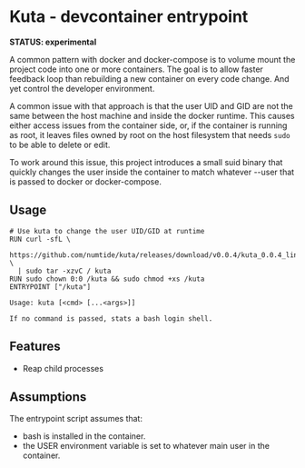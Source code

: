 # Kuta - devcontainer entrypoint

**STATUS: experimental**

A common pattern with docker and docker-compose is to volume mount the project
code into one or more containers. The goal is to allow faster feedback loop
than rebuilding a new container on every code change. And yet control the
developer environment.

A common issue with that approach is that the user UID and GID are not the
same between the host machine and inside the docker runtime. This causes
either access issues from the container side, or, if the container is running
as root, it leaves files owned by root on the host filesystem that needs `sudo`
to be able to delete or edit.

To work around this issue, this project introduces a small suid binary that
quickly changes the user inside the container to match whatever --user that is
passed to docker or docker-compose.

## Usage

```
# Use kuta to change the user UID/GID at runtime
RUN curl -sfL \
  https://github.com/numtide/kuta/releases/download/v0.0.4/kuta_0.0.4_linux_amd64.tar.gz \
  | sudo tar -xzvC / kuta
RUN sudo chown 0:0 /kuta && sudo chmod +xs /kuta
ENTRYPOINT ["/kuta"]
```

```
Usage: kuta [<cmd> [...<args>]]

If no command is passed, stats a bash login shell.
```

## Features

* Reap child processes

## Assumptions

The entrypoint script assumes that:
* bash is installed in the container.
* the USER environment variable is set to whatever main user in the container.

